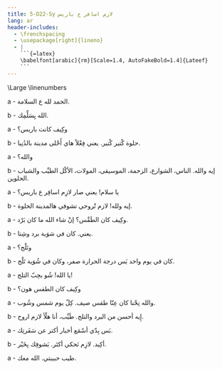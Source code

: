 ```yaml
---
title: 5-D22-Sy لازم اسافر ع باريس
lang: ar
header-includes:
  - \frenchspacing
  - \usepackage[right]{lineno}
  - |
    ```{=latex}
    \babelfont[arabic]{rm}[Scale=1.4, AutoFakeBold=1.4]{Lateef}
    ```
---
```


\Large
\linenumbers


a - الحمد لله ع السلامة.

b - الله يِسَلِّمِك. 

a - وكِيف كانت باريس؟

b - حلوة كْتير كْتير. يعني فِعْلاً هاي أَحْلى مدينة بالدُنِيا.

a - والله؟

b - إيه والله. الناس، الشوارع، الزحمة، الموسيقى، المولات، الأكْل الطيِّب والشباب الحلوين.

a - يا سلام! يعني صار لازِم اسافِر ع باريس؟ 

b - إيه ولله! لازم تْروحي تشوفي هالمدينة الحلوة. 

a - وكِيف كان الطَقْس؟ إنْ شاء الله ما كان بَرْد.

b - يعني. كان في شوَية برد وشِتا.

a - وتَلْج؟

b - كان في يوم واحد بَس درجة الحرارة صفر، وكان في شُوَية تَلْج.

a - يا الله! شُو بحِبّ التلج!

b - وكِيف كان الطقس هون؟

a - والله نِحْنا كان عِنّا طقس صيف. كِلّ يوم شمس وشُوب.

b - إِيه أحسن من البرد والتلج. طَيِّب، أنا هلّأ لازم اروح.

a - بَس بِدّي أسْمَع أخبار أكتر عن سَفَرتِك.

b - أكِيد. لازِم نَحكي أكتَر. بَشوفِك بِخَيْر. 

a - طيب حبيبتي. الله معك.

